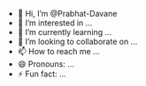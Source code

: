 - 👋 Hi, I’m @Prabhat-Davane
- 👀 I’m interested in ...
- 🌱 I’m currently learning ...
- 💞️ I’m looking to collaborate on ...
- 📫 How to reach me ...
- 😄 Pronouns: ...
- ⚡ Fun fact: ...

<!---
Prabhat-Davane/Prabhat-Davane is a ✨ special ✨ repository because its `README.md` (this file) appears on your GitHub profile.
You can click the Preview link to take a look at your changes.
--->
